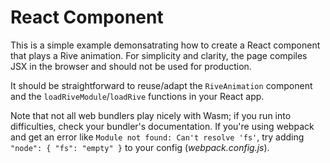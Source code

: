 # React Component

This is a simple example demonsatrating how to create a React component that plays a Rive animation. For simplicity and clarity, the page compiles JSX in the browser and should not be used for production.

It should be straightforward to reuse/adapt the ```RiveAnimation``` component and the ```loadRiveModule```/```loadRive``` functions in your React app.

Note that not all web bundlers play nicely with Wasm; if you run into difficulties, check your bundler's documentation. If you're using webpack and get an error like ```Module not found: Can't resolve 'fs'```, try adding ```"node": { "fs": "empty" }``` to your config (*webpack.config.js*).